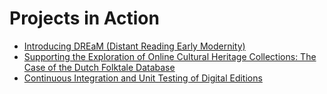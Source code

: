 # Projects in Action

* [Introducing DREaM (Distant Reading Early Modernity)](http://www.digitalhumanities.org/dhq/vol/11/4/000313/000313.html)
* [Supporting the Exploration of Online Cultural Heritage Collections: The Case of the Dutch Folktale Database](http://www.digitalhumanities.org/dhq/vol/11/4/000327/000327.html)
* [Continuous Integration and Unit Testing of Digital Editions](http://www.digitalhumanities.org/dhq/vol/11/4/000350/000350.html)
